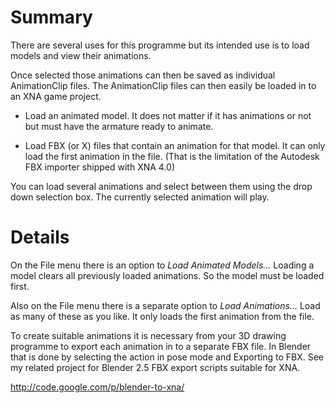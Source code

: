 # Summary #

There are several uses for this programme but its intended use is to load models and view their animations.

Once selected those animations can then be saved as individual AnimationClip files.  The AnimationClip files can then easily be loaded in to an XNA game project.

- Load an animated model.  It does not matter if it has animations or not but must have the armature ready to animate.

- Load FBX (or X) files that contain an animation for that model.  It can only load the first animation in the file.  (That is the limitation of the Autodesk FBX importer shipped with XNA 4.0)

You can load several animations and select between them using the drop down selection box.  The currently selected animation will play.

# Details #

On the File menu there is an option to _Load Animated Models..._  Loading a model clears all previously loaded animations.  So the model must be loaded first.

Also on the File menu there is a separate option to _Load Animations..._  Load as many of these as you like.  It only loads the first animation from the file.

To create suitable animations it is necessary from your 3D drawing programme to export each animation in to a separate FBX file.  In Blender that is done by selecting the action in pose mode and Exporting to FBX.  See my related project for Blender 2.5 FBX export scripts suitable for XNA.

http://code.google.com/p/blender-to-xna/
